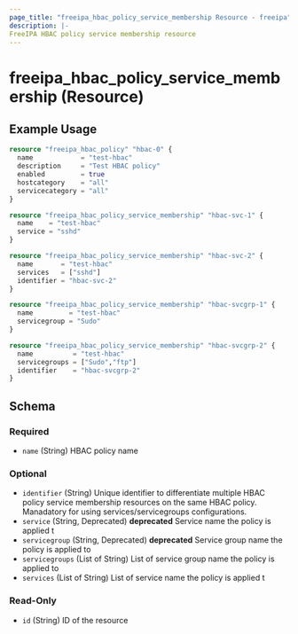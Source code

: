 ```yaml
---
page_title: "freeipa_hbac_policy_service_membership Resource - freeipa"
description: |-
FreeIPA HBAC policy service membership resource
---
```


# freeipa_hbac_policy_service_membership (Resource)



## Example Usage

```terraform
resource "freeipa_hbac_policy" "hbac-0" {
  name            = "test-hbac"
  description     = "Test HBAC policy"
  enabled         = true
  hostcategory    = "all"
  servicecategory = "all"
}

resource "freeipa_hbac_policy_service_membership" "hbac-svc-1" {
  name    = "test-hbac"
  service = "sshd"
}

resource "freeipa_hbac_policy_service_membership" "hbac-svc-2" {
  name       = "test-hbac"
  services   = ["sshd"]
  identifier = "hbac-svc-2"
}

resource "freeipa_hbac_policy_service_membership" "hbac-svcgrp-1" {
  name         = "test-hbac"
  servicegroup = "Sudo"
}

resource "freeipa_hbac_policy_service_membership" "hbac-svcgrp-2" {
  name          = "test-hbac"
  servicegroups = ["Sudo","ftp"]
  identifier    = "hbac-svcgrp-2"
}
```




<!-- schema generated by tfplugindocs -->
## Schema

### Required

- `name` (String) HBAC policy name

### Optional

- `identifier` (String) Unique identifier to differentiate multiple HBAC policy service membership resources on the same HBAC policy. Manadatory for using services/servicegroups configurations.
- `service` (String, Deprecated) **deprecated** Service name the policy is applied t
- `servicegroup` (String, Deprecated) **deprecated** Service group name the policy is applied to
- `servicegroups` (List of String) List of service group name the policy is applied to
- `services` (List of String) List of service name the policy is applied t

### Read-Only

- `id` (String) ID of the resource
